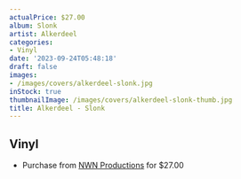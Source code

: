 ```yaml
---
actualPrice: $27.00
album: Slonk
artist: Alkerdeel
categories:
- Vinyl
date: '2023-09-24T05:48:18'
draft: false
images:
- /images/covers/alkerdeel-slonk.jpg
inStock: true
thumbnailImage: /images/covers/alkerdeel-slonk-thumb.jpg
title: Alkerdeel - Slonk
---
```


## Vinyl
* Purchase from [NWN Productions](http://shop.nwnprod.com/index.php?route=product/product&path=75&product_id=32767&sort=pd.name&order=ASC) for $27.00
